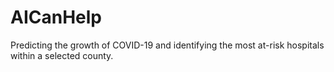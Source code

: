 # AICanHelp
Predicting the growth of COVID-19 and identifying the most at-risk hospitals within a selected county.

